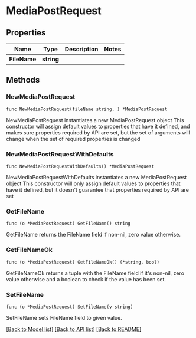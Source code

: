 # MediaPostRequest

## Properties

Name | Type | Description | Notes
------------ | ------------- | ------------- | -------------
**FileName** | **string** |  | 

## Methods

### NewMediaPostRequest

`func NewMediaPostRequest(fileName string, ) *MediaPostRequest`

NewMediaPostRequest instantiates a new MediaPostRequest object
This constructor will assign default values to properties that have it defined,
and makes sure properties required by API are set, but the set of arguments
will change when the set of required properties is changed

### NewMediaPostRequestWithDefaults

`func NewMediaPostRequestWithDefaults() *MediaPostRequest`

NewMediaPostRequestWithDefaults instantiates a new MediaPostRequest object
This constructor will only assign default values to properties that have it defined,
but it doesn't guarantee that properties required by API are set

### GetFileName

`func (o *MediaPostRequest) GetFileName() string`

GetFileName returns the FileName field if non-nil, zero value otherwise.

### GetFileNameOk

`func (o *MediaPostRequest) GetFileNameOk() (*string, bool)`

GetFileNameOk returns a tuple with the FileName field if it's non-nil, zero value otherwise
and a boolean to check if the value has been set.

### SetFileName

`func (o *MediaPostRequest) SetFileName(v string)`

SetFileName sets FileName field to given value.



[[Back to Model list]](../README.md#documentation-for-models) [[Back to API list]](../README.md#documentation-for-api-endpoints) [[Back to README]](../README.md)


